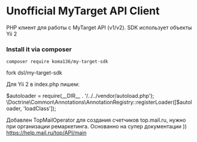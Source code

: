 
Unofficial MyTarget API Client
==============================

PHP клиент для работы с MyTarget API (v1/v2).
SDK использует объекты Yii 2 

### Install it via composer
```
composer require koma136/my-target-sdk
```

fork dsl/my-target-sdk

Для Yii 2 в index.php пишем:

$autoloader = require(__DIR__ . '/../../vendor/autoload.php');
\Doctrine\Common\Annotations\AnnotationRegistry::registerLoader([$autoloader, 'loadClass']);


Добавлен TopMailOperator для создания счетчиков top.mail.ru, нужно при организации ремаркетинга.
Основанно на супер документации )) https://help.mail.ru/top/API/main
